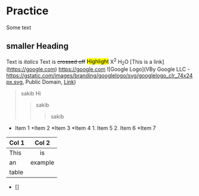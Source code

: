 # Practice
Some text 
## smaller Heading
Text is *italics*
Text is ~~crossed off~~
<mark>Highlight</mark>
X<sup>2</sup>
H<sub>2</sub>O
[This is a link] (https://google.com)
<https://google.com>
![Google Logo](VBy Google LLC - <a rel="nofollow" class="external free" href="https://gstatic.com/images/branding/googlelogo/svg/googlelogo_clr_74x24px.svg">https://gstatic.com/images/branding/googlelogo/svg/googlelogo_clr_74x24px.svg</a>, Public Domain, <a href="https://commons.wikimedia.org/w/index.php?curid=42827827">Link</a>)
>sakib
Hi
>>sakib
>>>sakib
+ Item 1
+Item 2
    *Item 3
    *Item 4
        1. Item 5
        2. Item 6
    *Item 7

|Col 1|Col 2  |
|:----|:---: |
|This |is   |
|an   |example|
|table|      |
- []








